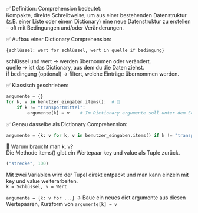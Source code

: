 ✅ Definition:
    Comprehension bedeutet:  
    Kompakte, direkte Schreibweise, um aus einer bestehenden Datenstruktur (z.B. einer Liste oder einem Dictionary)
    eine neue Datenstruktur zu erstellen – oft mit Bedingungen und/oder Veränderungen.

✅ Aufbau einer Dictionary Comprehension:
```
{schlüssel: wert for schlüssel, wert in quelle if bedingung}
```
schlüssel und wert → werden übernommen oder verändert.  
quelle → ist das Dictionary, aus dem du die Daten ziehst.  
if bedingung (optional) → filtert, welche Einträge übernommen werden.

✅ Klassisch geschrieben:

```python
argumente = {}
for k, v in benutzer_eingaben.items():  # 🔹
    if k != "transportmittel":  
        argumente[k] = v    # Im Dictionary argumente soll unter dem Schlüssel k der Wert v gespeichert werden. 

```
✅ Genau dasselbe als Dictionary Comprehension:
```python
argumente = {k: v for k, v in benutzer_eingaben.items() if k != "transportmittel"}
```
🔹 Warum braucht man k, v?  
Die Methode items() gibt ein Wertepaar key und value als Tuple zurück.  
```python
("strecke", 100)
```
Mit zwei Variablen wird der Tupel direkt entpackt und man
kann einzeln mit key und value weiterarbeiten.  
`k = Schlüssel, v = Wert`

`argumente = {k: v for ...}` -> Baue ein neues dict argumente aus diesen Wertepaaren, Kurzform von `argumente[k] = v `